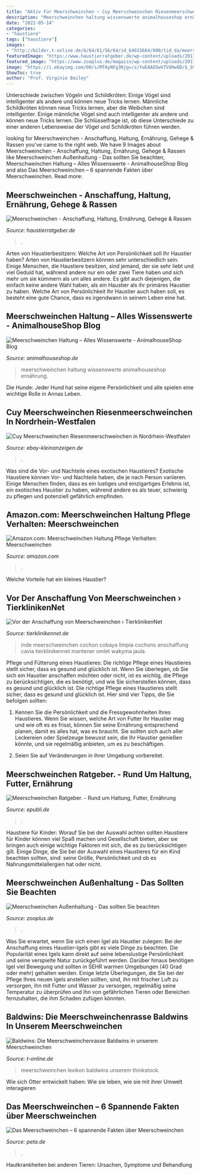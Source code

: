 ```yaml
---
title: "Aktiv Für Meerschweinchen ~ Cuy Meerschweinchen Riesenmeerschweinchen In Nordrhein-westfalen"
description: "Meerschweinchen haltung wissenswerte animalhouseshop ernährung"
date: "2022-05-14"
categories:
- "haustiere"
tags: ["haustiere"]
images:
- "http://bilder.t-online.de/b/64/61/56/64/id_64615664/600/tid_da/meerschweinchenrassen-lexikon-baldwin.jpg"
featuredImage: "https://www.haustierratgeber.de/wp-content/uploads/2017/01/2533870_xl-1024x683.jpg"
featured_image: "https://www.zooplus.de/magazin/wp-content/uploads/2017/03/fotolia_68056290.jpg"
image: "https://i.ebayimg.com/00/s/MTAyNFg3Njg=/z/YwEAAOSwkTVdHw8D/$_59.JPG"
ShowToc: true
author: "Prof. Virginie Bailey"
---
```



Unterschiede zwischen Vögeln und Schildkröten: Einige Vögel sind intelligenter als andere und können neue Tricks lernen.
Männliche Schildkröten können neue Tricks lernen, aber die Weibchen sind intelligenter. Einige männliche Vögel sind auch intelligenter als andere und können neue Tricks lernen. Die Schlüsselfrage ist, ob diese Unterschiede zu einer anderen Lebensweise der Vögel und Schildkröten führen werden.

	

		
looking for Meerschweinchen - Anschaffung, Haltung, Ernährung, Gehege &amp; Rassen you've came to the right web. We have 9 Images about Meerschweinchen - Anschaffung, Haltung, Ernährung, Gehege &amp; Rassen like Meerschweinchen Außenhaltung - Das sollten Sie beachten, Meerschweinchen Haltung – Alles Wissenswerte - AnimalhouseShop Blog and also Das Meerschweinchen – 6 spannende Fakten über Meerschweinchen. Read more:
		
    
## Meerschweinchen - Anschaffung, Haltung, Ernährung, Gehege &amp; Rassen

<img loading=lazy src="https://www.haustierratgeber.de/wp-content/uploads/2017/01/2533870_xl-1024x683.jpg" onerror="this.onerror=null;this.src='https://tse4.mm.bing.net/th?id=OIP.VYaeOQGiSC9tN8YI_tDqzgHaE8&amp;pid=15.1';" alt="Meerschweinchen - Anschaffung, Haltung, Ernährung, Gehege &amp; Rassen">

_Source: haustierratgeber.de_

>. 

	

Arten von Haustierbesitzern: Welche Art von Persönlichkeit soll Ihr Haustier haben?
Arten von Haustierbesitzern können sehr unterschiedlich sein. Einige Menschen, die Haustiere besitzen, sind jemand, der sie sehr liebt und viel Geduld hat, während andere nur ein oder zwei Tiere haben und sich mehr um sie kümmern als um alles andere. Es gibt auch diejenigen, die einfach keine andere Wahl haben, als ein Haustier als ihr primäres Haustier zu haben. Welche Art von Persönlichkeit Ihr Haustier auch haben soll, es besteht eine gute Chance, dass es irgendwann in seinem Leben eine hat.

    
## Meerschweinchen Haltung – Alles Wissenswerte - AnimalhouseShop Blog

<img loading=lazy src="https://www.animalhouseshop.de/tierblog/wp-content/uploads/2020/03/jack-catalano-q1pw1dOW0_0-unsplash-1024x683.jpg" onerror="this.onerror=null;this.src='https://tse3.mm.bing.net/th?id=OIP.ceZZWspEXr6wFP7bH6dTDwHaE8&amp;pid=15.1';" alt="Meerschweinchen Haltung – Alles Wissenswerte - AnimalhouseShop Blog">

_Source: animalhouseshop.de_

>meerschweinchen haltung wissenswerte animalhouseshop ernährung. 

	

Die Hunde: Jeder Hund hat seine eigene Persönlichkeit und alle spielen eine wichtige Rolle in Annas Leben.

    
## Cuy Meerschweinchen Riesenmeerschweinchen In Nordrhein-Westfalen

<img loading=lazy src="https://i.ebayimg.com/00/s/MTAyNFg3Njg=/z/YwEAAOSwkTVdHw8D/$_59.JPG" onerror="this.onerror=null;this.src='https://tse1.mm.bing.net/th?id=OIP.dQbdcnLeIYi6k5Gq2lmD-QHaJ4&amp;pid=15.1';" alt="Cuy Meerschweinchen Riesenmeerschweinchen in Nordrhein-Westfalen">

_Source: ebay-kleinanzeigen.de_

>. 

	

Was sind die Vor- und Nachteile eines exotischen Haustieres?
Exotische Haustiere können Vor- und Nachteile haben, die je nach Person variieren. Einige Menschen finden, dass es ein lustiges und einzigartiges Erlebnis ist, ein exotisches Haustier zu haben, während andere es als teuer, schwierig zu pflegen und potenziell gefährlich empfinden.

    
## Amazon.com: Meerschweinchen Haltung Pflege Verhalten: Meerschweinchen

<img loading=lazy src="https://m.media-amazon.com/images/I/51uuOFejjsL.jpg" onerror="this.onerror=null;this.src='https://tse1.mm.bing.net/th?id=OIP.Dwm-AKgvxh4Xnk9ExKosDgAAAA&amp;pid=15.1';" alt="Amazon.com: Meerschweinchen Haltung Pflege Verhalten: Meerschweinchen">

_Source: amazon.com_

>. 

	

Welche Vorteile hat ein kleines Haustier?

    
## Vor Der Anschaffung Von Meerschweinchen › TierklinikenNet

<img loading=lazy src="https://www.tierklinikennet.de/wp-content/uploads/2011/06/drei-meerschweinchen-660x373.jpg" onerror="this.onerror=null;this.src='https://tse2.mm.bing.net/th?id=OIP.isU53W4w371ylevJXaDvLQHaEL&amp;pid=15.1';" alt="Vor der Anschaffung von Meerschweinchen › TierklinikenNet">

_Source: tierklinikennet.de_

>inde meerschweinchen cochon cobaya limpia cochons anschaffung cavia tierklinikennet mantener omlet wakyma jaula. 

	

Pflege und Fütterung eines Haustieres: Die richtige Pflege eines Haustieres stellt sicher, dass es gesund und glücklich ist.
Wenn Sie überlegen, ob Sie sich ein Haustier anschaffen möchten oder nicht, ist es wichtig, die Pflege zu berücksichtigen, die es benötigt, und wie Sie sicherstellen können, dass es gesund und glücklich ist. Die richtige Pflege eines Haustieres stellt sicher, dass es gesund und glücklich ist. Hier sind vier Tipps, die Sie befolgen sollten:
1. Kennen Sie die Persönlichkeit und die Fressgewohnheiten Ihres Haustieres. Wenn Sie wissen, welche Art von Futter Ihr Haustier mag und wie oft es es frisst, können Sie seine Ernährung entsprechend planen, damit es alles hat, was es braucht. Sie sollten sich auch aller Leckereien oder Spielzeuge bewusst sein, die Ihr Haustier genießen könnte, und sie regelmäßig anbieten, um es zu beschäftigen.

2. Seien Sie auf Veränderungen in ihrer Umgebung vorbereitet.

    
## Meerschweinchen Ratgeber. - Rund Um Haltung, Futter, Ernährung

<img loading=lazy src="https://www.epubli.de/shop/buch/2000000100359/cover" onerror="this.onerror=null;this.src='https://tse3.mm.bing.net/th?id=OIP.2iDWqsMjPM9ez-5i8-zJ7wAAAA&amp;pid=15.1';" alt="Meerschweinchen Ratgeber. - Rund um Haltung, Futter, Ernährung">

_Source: epubli.de_

>. 

	

Haustiere für Kinder: Worauf Sie bei der Auswahl achten sollten
Haustiere für Kinder können viel Spaß machen und Gesellschaft bieten, aber sie bringen auch einige wichtige Faktoren mit sich, die es zu berücksichtigen gilt. Einige Dinge, die Sie bei der Auswahl eines Haustieres für ein Kind beachten sollten, sind: seine Größe, Persönlichkeit und ob es Nahrungsmittelallergien hat oder nicht.

    
## Meerschweinchen Außenhaltung - Das Sollten Sie Beachten

<img loading=lazy src="https://www.zooplus.de/magazin/wp-content/uploads/2017/03/fotolia_68056290.jpg" onerror="this.onerror=null;this.src='https://tse1.mm.bing.net/th?id=OIP.qjhkPdtgEkjQ2D1lNXngVQHaE7&amp;pid=15.1';" alt="Meerschweinchen Außenhaltung - Das sollten Sie beachten">

_Source: zooplus.de_

>. 

	

Was Sie erwartet, wenn Sie sich einen Igel als Haustier zulegen:
Bei der Anschaffung eines Haustier-Igels gibt es viele Dinge zu beachten. Die Popularität eines Igels kann direkt auf seine lebenslustige Persönlichkeit und seine verspielte Natur zurückgeführt werden. Darüber hinaus benötigen Igel viel Bewegung und sollten in SEHR warmen Umgebungen (40 Grad oder mehr) gehalten werden. Einige letzte Überlegungen, die Sie bei der Pflege Ihres neuen Igels anstellen sollten, sind, ihn mit frischer Luft zu versorgen, ihn mit Futter und Wasser zu versorgen, regelmäßig seine Temperatur zu überprüfen und ihn von gefährlichen Tieren oder Bereichen fernzuhalten, die ihm Schaden zufügen könnten.

    
## Baldwins: Die Meerschweinchenrasse Baldwins In Unserem Meerschweinchen

<img loading=lazy src="http://bilder.t-online.de/b/64/61/56/64/id_64615664/600/tid_da/meerschweinchenrassen-lexikon-baldwin.jpg" onerror="this.onerror=null;this.src='https://tse1.mm.bing.net/th?id=OIP.ps6ANQlvCPAAI1snLw5uMwHaET&amp;pid=15.1';" alt="Baldwins: Die Meerschweinchenrasse Baldwins in unserem Meerschweinchen">

_Source: t-online.de_

>meerschweinchen lexikon baldwins unserem thinkstock. 

	

Wie sich Otter entwickelt haben: Wie sie leben, wie sie mit ihrer Umwelt interagieren

    
## Das Meerschweinchen – 6 Spannende Fakten über Meerschweinchen

<img loading=lazy src="https://www.peta.de/mediadb/cache/1800x1200/meerschweinchen-wiese-498847-c-pixabay.jpg" onerror="this.onerror=null;this.src='https://tse1.mm.bing.net/th?id=OIP.KWB4IgpPYYnusizyy3olzQHaE8&amp;pid=15.1';" alt="Das Meerschweinchen – 6 spannende Fakten über Meerschweinchen">

_Source: peta.de_

>. 

	

Hautkrankheiten bei anderen Tieren: Ursachen, Symptome und Behandlung

